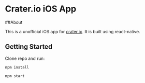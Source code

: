 # Crater.io iOS App

##About

This is a unofficial iOS app for [crater.io](https://www.crater.io). It is built using react-native.

## Getting Started

Clone repo and run:
```bash
npm install

npm start
```
